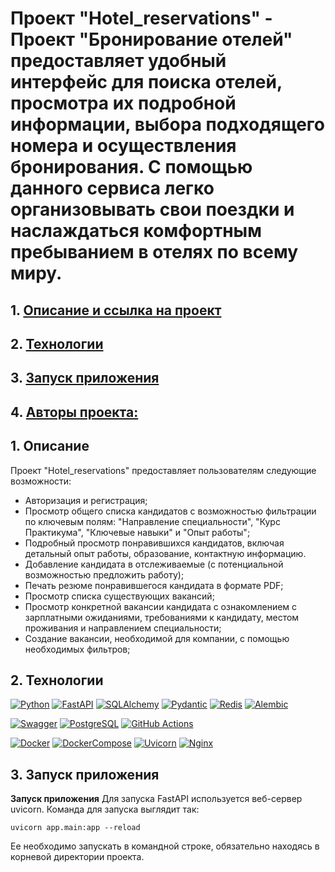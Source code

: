 # Проект "Hotel_reservations" - Проект "Бронирование отелей" предоставляет удобный интерфейс для поиска отелей, просмотра их подробной информации, выбора подходящего номера и осуществления бронирования. С помощью данного сервиса легко организовывать свои поездки и наслаждаться комфортным пребыванием в отелях по всему миру.

## 1. [Описание и ссылка на проект](#1)
## 2. [Технологии](#2)
## 3. [Запуск приложения](#3)
## 4. [Авторы проекта:](#4)


## 1. Описание  <a id=1></a>

Проект "Hotel_reservations" предоставляет пользователям следующие возможности:
- Авторизация и регистрация;
- Просмотр общего списка кандидатов с возможностью фильтрации по ключевым полям: 
  "Направление специальности", "Курс Практикума", "Ключевые навыки" и "Опыт работы";
- Подробный просмотр понравившихся кандидатов, 
включая детальный опыт работы, образование, контактную информацию.
- Добавление кандидата в отслеживаемые (с потенциальной возможностью предложить работу);
- Печать резюме понравившегося кандидата в формате PDF;
- Просмотр списка существующих вакансий;
- Просмотр конкретной вакансии кандидата с ознакомлением с зарплатными ожиданиями, 
требованиями к кандидату, местом проживания и направлением специальности;
- Создание вакансии, необходимой для компании, с помощью необходимых фильтров;


## 2. Технологии  <a id=2></a>

[![Python](https://img.shields.io/badge/Python-%203.11-blue?style=flat-square&logo=Python)](https://www.python.org/)
[![FastAPI](https://img.shields.io/badge/FastAPI-%200.100.1-blue?style=flat-square&logo=fastapi)](https://fastapi.tiangolo.com/)
[![SQLAlchemy](https://img.shields.io/badge/SQLAlchemy-%202.0.25-blue?style=flat-square&logo=sqlalchemy)](https://www.sqlalchemy.org/)
[![Pydantic](https://img.shields.io/badge/Pydantic-%202.5.3-blue?style=flat-square&logo=pydantic)](https://docs.pydantic.dev/latest/)
[![Redis](https://img.shields.io/badge/Redis-%204.6.0-blue?style=flat-square&logo=redis)](https://redis.io/)
[![Alembic](https://img.shields.io/badge/Alembic-%202.5.3-blue?style=flat-square&logo=sqlite)](https://alembic.sqlalchemy.org/en/latest/)

[![Swagger](https://img.shields.io/badge/Swagger-black?style=flat-square&logo=swagger)](https://swagger.io/)
[![PostgreSQL](https://img.shields.io/badge/PostgreSQL-white?style=flat-square&logo=postgresql)](https://www.postgresql.org/)
[![GitHub Actions](https://img.shields.io/badge/GitHub_Actions-black?style=flat-square&logo=githubactions)](https://github.com/features/actions)

[![Docker](https://img.shields.io/badge/Docker-%2024.0.5-blue?style=flat-square&logo=docker)](https://www.docker.com/)
[![DockerCompose](https://img.shields.io/badge/Docker_Compose-%202.21.0-blue?style=flat-square&logo=docsdotrs)](https://docs.docker.com/compose/)
[![Uvicorn](https://img.shields.io/badge/Uvicorn-%200.23.1-blue?style=flat-square&logo=gunicorn)](https://gunicorn.org/)
[![Nginx](https://img.shields.io/badge/Nginx-%201.22.1-blue?style=flat-square&logo=nginx)](https://www.nginx.com/)


## 3. Запуск приложения <a id=3></a>
**Запуск приложения**
Для запуска FastAPI используется веб-сервер uvicorn. Команда для запуска выглядит так:  
```
uvicorn app.main:app --reload
```  
Ее необходимо запускать в командной строке, обязательно находясь в корневой директории проекта.